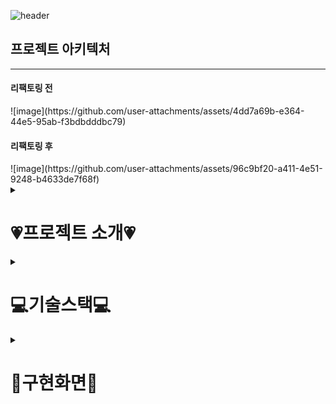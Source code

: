  ![header](https://capsule-render.vercel.app/api?type=waving&color=gradient&height=200&section=header&text=티격태격&fontSize=90&animation=fadeIn&fontColor=ffffff&fontAlign=70)
<h2>프로젝트 아키텍처</h2>
<hr>
<h4>리팩토링 전</h4>
![image](https://github.com/user-attachments/assets/4dd7a69b-e364-44e5-95ab-f3bdbdddbc79)
<h4>리팩토링 후</h4>
![image](https://github.com/user-attachments/assets/96c9bf20-a411-4e51-9248-b4633de7f68f)
<details>
    <summary><h1>💗프로젝트 소개💗</h1></summary>
    <div markdown="1">
        <h2>티격태격이란❓</h2>
        <h4>역할(A팀, B팀, 심판)과 주제가 주어지면 제한시간 내 음성 또는 텍스트로 논쟁을 벌인 뒤, 심판의 투표를 통해 승부가 정해지는 말싸움 사이트</h4>
        <h3>📅개발 기간</h3>
        <h4>2024.02 ~ 2024.03</h4>     
    </div>
</details>

<details>
    <summary><h1>💻기술스택💻</h1></summary>
    <div markdown="1">
        <h2>📍Front</h2>
        <img src="https://img.shields.io/badge/html5-E34F26?style=for-the-badge&logo=html5&logoColor=white"/>
        <img src="https://img.shields.io/badge/css3-1572B6?style=for-the-badge&logo=css3&logoColor=white"/>
        <img src="https://img.shields.io/badge/javascript-F7DF1E?style=for-the-badge&logo=javascript&logoColor=white"/>
        <img src="https://img.shields.io/badge/jquery-0769AD?style=for-the-badge&logo=jquery&logoColor=white"/>
        <img src="https://img.shields.io/badge/bootstrap-7952B3?style=for-the-badge&logo=bootstrap&logoColor=white"/>
        <h2>📍Backend</h2>
        <img src="https://img.shields.io/badge/Java-437291?style=for-the-badge&logo=openjdk&logoColor=white"/>
        <img src="https://img.shields.io/badge/springboot-6DB33F?style=for-the-badge&logo=springboot&logoColor=white"/>
        <img src="https://img.shields.io/badge/thymeleaf-005F0F?style=for-the-badge&logo=thymeleaf&logoColor=white"/>
        <h2>📍Database</h2>
        <img src="https://img.shields.io/badge/MariaDB-003545?style=for-the-badge&logo=mariadb&logoColor=white"/>
        <img src="https://img.shields.io/badge/MongoDB-47A248?style=for-the-badge&logo=mongodb&logoColor=white"/>
        <img src="https://img.shields.io/badge/Redis-FF4438?style=for-the-badge&logo=redis&logoColor=white"/>
        <h2>📍Server</h2>
        <img src="https://img.shields.io/badge/amazonec2-FF9900?style=for-the-badge&logo=amazonec2&logoColor=white"/>
        <h2>📍CI/CD</h2>
        <img src="https://img.shields.io/badge/apachemaven-C71A36?style=for-the-badge&logo=apachemaven&logoColor=white"/>
        <img src="https://img.shields.io/badge/jenkins-D24939?style=for-the-badge&logo=jenkins&logoColor=white"/>        
        <img src="https://img.shields.io/badge/docker-2496ED?style=for-the-badge&logo=docker&logoColor=white"/>
        <h2>📍Collaborative Software / Remote repository</h2>
        <img src="https://img.shields.io/badge/jira-0052CC?style=for-the-badge&logo=jira&logoColor=white"/>
        <img src="https://img.shields.io/badge/github-181717?style=for-the-badge&logo=github&logoColor=white"/> 
    </div>
</details>

<details>
    <summary><h1>🎁구현화면🎁</h1></summary>
    <div markdown="1">
        <details>
            <summary><h3>🏠메인홈</h3></summary>
            <div markdown="1">
             <img width="1194" alt="티격태격 - 메인" src="https://github.com/user-attachments/assets/8fbbc9a0-14c7-40ec-b1f2-d835c66767d3">
            </div>
        </details>
        <details>
            <summary><h3>🎟️게임방 입장</h3></summary>
            <div markdown="1">
             <img width="1440" alt="게임방입장" src="https://github.com/user-attachments/assets/1261d2bc-330f-49d6-8d33-fc7cb9de3caf">
            </div>
        </details>
        <details>
            <summary><h3>🙏게임 대기방</h3></summary>
            <div markdown="1">
             <img width="1440" alt="게임대기방" src="https://github.com/user-attachments/assets/4eff14fc-8c44-423e-b4ef-32624f1c32af">            
            </div>
        </details>
        <details>
            <summary><h3>📨텍스트 게임방</h3></summary>
            <div markdown="1">
             <img width="1440" alt="텍스트게임방" src="https://github.com/user-attachments/assets/d75a7443-efc4-46fd-b13e-3db98b652395">            
            </div>
        </details>
        <details>
            <summary><h3>🎤음성 게임방</h3></summary>
            <div markdown="1">
             <img width="1440" alt="음성게임방" src="https://github.com/user-attachments/assets/71446301-ccf8-4b7b-963a-051c47008e1b">            
            </div>
        </details>
        <details>
            <summary><h3>📥게임방 투표</h3></summary>
            <div markdown="1">
             <img width="1440" alt="게임방투표" src="https://github.com/user-attachments/assets/f8ae2a12-09fd-4a9f-9f87-38c0321b868c">            
            </div>
        </details>
        <details>
            <summary><h3>⚖️게임 결과</h3></summary>
            <div markdown="1">
             <img width="1440" alt="게임결과" src="https://github.com/user-attachments/assets/0ab0e3ff-e74d-464f-9120-32afea2b2314">            
            </div>
        </details>
    </div>
</details>

